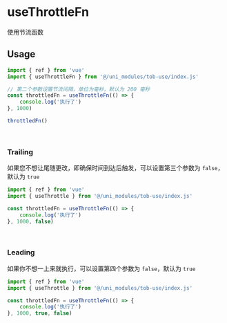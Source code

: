 # useThrottleFn

使用节流函数

## Usage

```js
import { ref } from 'vue'
import { useThrottleFn } from '@/uni_modules/tob-use/index.js'

// 第二个参数设置节流间隔，单位为毫秒，默认为 200 毫秒
const throttledFn = useThrottleFn(() => {
    console.log('执行了')
}, 1000)

throttledFn() 
```

<br />

### Trailing

如果您不想让尾随更改，即确保时间到达后触发，可以设置第三个参数为 `false`，默认为 `true`

```ts
import { ref } from 'vue'
import { useThrottle } from '@/uni_modules/tob-use/index.js'

const throttledFn = useThrottleFn(() => {
    console.log('执行了')
}, 1000, false)
```

<br />

### Leading

如果你不想一上来就执行，可以设置第四个参数为 `false`，默认为 `true`

```ts
import { ref } from 'vue'
import { useThrottle } from '@/uni_modules/tob-use/index.js'

const throttledFn = useThrottleFn(() => {
    console.log('执行了')
}, 1000, true, false)
```
